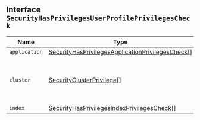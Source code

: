 ## Interface `SecurityHasPrivilegesUserProfilePrivilegesCheck`

| Name | Type | Description |
| - | - | - |
| `application` | [SecurityHasPrivilegesApplicationPrivilegesCheck](./SecurityHasPrivilegesApplicationPrivilegesCheck.md)[] | &nbsp; |
| `cluster` | [SecurityClusterPrivilege](./SecurityClusterPrivilege.md)[] | A list of the cluster privileges that you want to check. |
| `index` | [SecurityHasPrivilegesIndexPrivilegesCheck](./SecurityHasPrivilegesIndexPrivilegesCheck.md)[] | &nbsp; |
